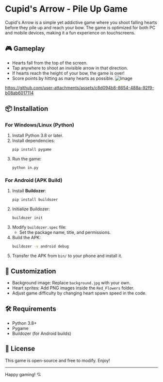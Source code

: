 # Cupid's Arrow - Pile Up Game

Cupid's Arrow is a simple yet addictive game where you shoot falling hearts before they pile up and reach your bow. The game is optimized for both PC and mobile devices, making it a fun experience on touchscreens.

## 🎮 Gameplay
- Hearts fall from the top of the screen.
- Tap anywhere to shoot an invisible arrow in that direction.
- If hearts reach the height of your bow, the game is over!
- Score points by hitting as many hearts as possible.
![Image](https://github.com/user-attachments/assets/02b3c028-46e7-4c43-b94b-9b06857b2d66)

https://github.com/user-attachments/assets/c8d094b8-8654-488a-92f9-b08ab6017114
## 📦 Installation
### For Windows/Linux (Python)
1. Install Python 3.8 or later.
2. Install dependencies:
   ```sh
   pip install pygame
   ```
3. Run the game:
   ```sh
   python in.py
   ```

### For Android (APK Build)
1. Install **Buildozer**:
   ```sh
   pip install buildozer
   ```
2. Initialize Buildozer:
   ```sh
   buildozer init
   ```
3. Modify `buildozer.spec` file:
   - Set the package name, title, and permissions.
4. Build the APK:
   ```sh
   buildozer -v android debug
   ```
5. Transfer the APK from `bin/` to your phone and install it.

## 🎨 Customization
- Background image: Replace `background.jpg` with your own.
- Heart sprites: Add PNG images inside the `Red_Flowers` folder.
- Adjust game difficulty by changing heart spawn speed in the code.

## 🛠️ Requirements
- Python 3.8+
- Pygame
- Buildozer (for Android builds)

## 📜 License
This game is open-source and free to modify. Enjoy!

---
Happy gaming! 💘

